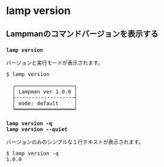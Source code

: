 
# lamp version

## Lampmanのコマンドバージョンを表示する

### `lamp version`

バージョンと実行モードが表示されます。


<pre class="cmd">
$ lamp version

  ╭───────────────────╮
  │ Lampman ver 1.0.0 │
  ├╶╶╶╶╶╶╶╶╶╶╶╶╶╶╶╶╶╶╶┤
  │ mode: default     │
  ╘═══════════════════╛
</pre>

### `lamp version -q`<br>`lamp version --quiet`

バージョンのみのシンプルな１行テキストが表示されます。

<pre class="cmd">
$ lamp version -q
1.0.0
</pre>
